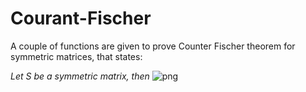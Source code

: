 # Courant-Fischer
A couple of functions are given to prove Counter Fischer theorem for symmetric matrices, that states:

*Let S be a symmetric matrix, then*
![png](Fischer-Courant.png)
